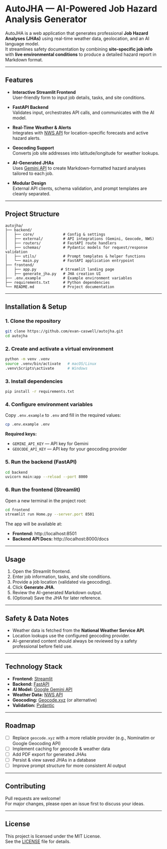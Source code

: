 # AutoJHA — AI-Powered Job Hazard Analysis Generator

AutoJHA is a web application that generates professional **Job Hazard Analyses (JHAs)** using real-time weather data, geolocation, and an AI language model.  
It streamlines safety documentation by combining **site-specific job info** with **live environmental conditions** to produce a detailed hazard report in Markdown format.

---

## Features

- **Interactive Streamlit Frontend**  
  User-friendly form to input job details, tasks, and site conditions.

- **FastAPI Backend**  
  Validates input, orchestrates API calls, and communicates with the AI model.

- **Real-Time Weather & Alerts**  
  Integrates with [NWS API](https://www.weather.gov/documentation/services-web-api) for location-specific forecasts and active hazard alerts.

- **Geocoding Support**  
  Converts job site addresses into latitude/longitude for weather lookups.

- **AI-Generated JHAs**  
  Uses [Gemini API](https://ai.google.dev/) to create Markdown-formatted hazard analyses tailored to each job.

- **Modular Design**  
  External API clients, schema validation, and prompt templates are cleanly separated.

---

## Project Structure

```
autojha/
├── backend/
│   ├── core/             # Config & settings
│   ├── external/         # API integrations (Gemini, Geocode, NWS)
│   ├── routers/          # FastAPI route handlers
│   ├── schemas/          # Pydantic models for request/response validation
│   ├── utils/            # Prompt templates & helper functions
│   └── main.py           # FastAPI application entrypoint
├── frontend/
│   ├── app.py           # Streamlit landing page
│   ├── generate_jha.py   # JHA creation UI
├── .env.example          # Example environment variables
├── requirements.txt      # Python dependencies
└── README.md             # Project documentation
```

---

## Installation & Setup

### 1. Clone the repository
```bash
git clone https://github.com/evan-caswell/autojha.git
cd autojha
```

### 2. Create and activate a virtual environment
```bash
python -m venv .venv
source .venv/bin/activate   # macOS/Linux
.venv\Scripts\activate      # Windows
```

### 3. Install dependencies
```bash
pip install -r requirements.txt
```

### 4. Configure environment variables
Copy `.env.example` to `.env` and fill in the required values:
```bash
cp .env.example .env
```
**Required keys:**
- `GEMINI_API_KEY` — API key for Gemini
- `GEOCODE_API_KEY` — API key for your geocoding provider

### 5. Run the backend (FastAPI)
```bash
cd backend
uvicorn main:app --reload --port 8000
```

### 6. Run the frontend (Streamlit)
Open a new terminal in the project root:
```bash
cd frontend
streamlit run Home.py --server.port 8501
```

The app will be available at:
- **Frontend:** http://localhost:8501  
- **Backend API Docs:** http://localhost:8000/docs

---

## Usage

1. Open the Streamlit frontend.
2. Enter job information, tasks, and site conditions.
3. Provide a job location (validated via geocoding).
4. Click **Generate JHA**.
5. Review the AI-generated Markdown output.
6. (Optional) Save the JHA for later reference.

---

## Safety & Data Notes

- Weather data is fetched from the **National Weather Service API**.
- Location lookups use the configured geocoding provider.
- AI-generated content should always be reviewed by a safety professional before field use.

---

## Technology Stack

- **Frontend:** [Streamlit](https://streamlit.io/)
- **Backend:** [FastAPI](https://fastapi.tiangolo.com/)
- **AI Model:** [Google Gemini API](https://ai.google.dev/)
- **Weather Data:** [NWS API](https://www.weather.gov/documentation/services-web-api)
- **Geocoding:** [Geocode.xyz](https://geocode.xyz/) (or alternative)
- **Validation:** [Pydantic](https://docs.pydantic.dev/)

---

## Roadmap

- [ ] Replace `geocode.xyz` with a more reliable provider (e.g., Nominatim or Google Geocoding API)
- [ ] Implement caching for geocode & weather data
- [ ] Add PDF export for generated JHAs
- [ ] Persist & view saved JHAs in a database
- [ ] Improve prompt structure for more consistent AI output

---

## Contributing

Pull requests are welcome!  
For major changes, please open an issue first to discuss your ideas.

---

## License

This project is licensed under the MIT License.  
See the [LICENSE](LICENSE) file for details.
